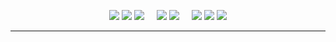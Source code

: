 <p align="center">
  <img src="https://img.shields.io/badge/Python-FFD43B?style=for-the-badge&logo=python&logoColor=white&labelColor=blue&color=blue" />
  <img src="https://img.shields.io/badge/Java-ED8B00?style=for-the-badge&logo=openjdk&logoColor=white" />
  <img src="https://img.shields.io/badge/JavaScript-323330?style=for-the-badge&logo=javascript&logoColor=white&color=yellow" />
  &nbsp&nbsp&nbsp
  <img src="https://img.shields.io/badge/MySQL-4479A1?style=for-the-badge&logo=mysql&logoColor=white" />
  <img src="https://img.shields.io/badge/-MongoDB-13aa52?style=for-the-badge&logo=mongodb&logoColor=white" />
  &nbsp&nbsp&nbsp
  <img src="https://img.shields.io/badge/Flask-000000?style=for-the-badge&logo=Flask&logoColor=black&color=white" />
  <img src="https://img.shields.io/badge/Django-092E20?style=for-the-badge&logo=django&color=green" />
  <img src="https://img.shields.io/badge/-electron-F1C40F?style=for-the-badge&labelColor=17202A&logo=electron&logoColor=61DBFB&color=17202A" />
</p>
<hr>
